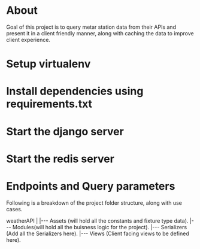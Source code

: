 # About
Goal of this project is to query metar station data from their APIs and present it in a client friendly manner, along with caching the data to improve client experience. 

# Setup virtualenv

# Install dependencies using requirements.txt

# Start the django server

# Start the redis server

# Endpoints and Query parameters


<!-- Code Structure -->
Following is a breakdown of the project folder structure, along with use cases.

weatherAPI 
    |
    |--- Assets (will hold all the constants and fixture type data).
    |--- Modules(will hold all the buisness logic for the project).
    |--- Serializers (Add all the Serializers here).
    |--- Views (Client facing views to be defined here).


